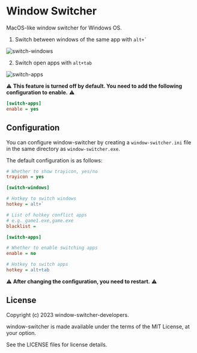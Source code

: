 # Window Switcher

MacOS-like window switcher for Windows OS.

1. Switch between windows of the same app with ``` alt+` ```

![switch-windows](https://user-images.githubusercontent.com/4012553/222900407-e62c4407-414c-40b9-86b1-112d0e227cde.gif)

2. Switch open apps with `alt+tab`

![switch-apps](https://user-images.githubusercontent.com/4012553/221538853-b4793205-23a6-4a27-9f3c-4ff519cd6650.gif)

⚠️ **This feature is turned off by default. You need to add the following configuration to enable.** ⚠️

```ini
[switch-apps]
enable = yes
```

## Configuration

You can configure window-switcher by creating a `window-switcher.ini` file in the same directory as `window-switcher.exe`.

The default configuration is as follows:

```ini
# Whether to show trayicon, yes/no
trayicon = yes 

[switch-windows]

# Hotkey to switch windows
hotkey = alt+`

# List of hotkey conflict apps
# e.g. game1.exe,game.exe
blacklist =

[switch-apps]

# Whether to enable switching apps
enable = no

# Hotkey to switch apps
hotkey = alt+tab
```

⚠️ **After changing the configuration, you need to restart.** ⚠️

## License

Copyright (c) 2023 window-switcher-developers.

window-switcher is made available under the terms of the MIT License, at your option.

See the LICENSE files for license details.